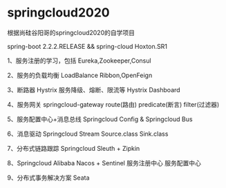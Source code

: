 # springcloud2020

根据尚硅谷阳哥的springcloud2020的自学项目

spring-boot 2.2.2.RELEASE
 &&
spring-cloud Hoxton.SR1


1、服务注册的学习，包括
    Eureka,Zookeeper,Consul
    
2、服务的负载均衡 LoadBalance
    Ribbon,OpenFeign
    
3、断路器 Hystrix
    服务降级、熔断、限流等
    Hystrix Dashboard
    
4、服务网关
    springcloud-gateway
    route(路由)
    predicate(断言)
    filter(过滤器)
    
5、服务配置中心+消息总线
    Springcloud Config & Springcloud Bus
    
6、消息驱动
    Springcloud Stream
        Source.class    Sink.class
        
7、分布式链路跟踪
    Springcloud Sleuth + Zipkin
    
8、Springcloud Alibaba Nacos + Sentinel
    服务注册中心 服务配置中心
    
9、分布式事务解决方案
    Seata